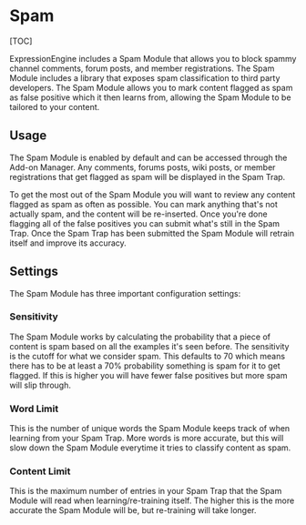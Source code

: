 <!--
    This source file is part of the open source project
    ExpressionEngine User Guide (https://github.com/ExpressionEngine/ExpressionEngine-User-Guide)

    @link      https://expressionengine.com/
    @copyright Copyright (c) 2003-2020, Packet Tide, LLC (https://packettide.com)
    @license   https://expressionengine.com/license Licensed under Apache License, Version 2.0
-->

# Spam

[TOC]

ExpressionEngine includes a Spam Module that allows you to block spammy channel comments, forum posts, and member registrations. The Spam Module includes a library that exposes spam classification to third party developers. The Spam Module allows you to mark content flagged as spam as false positive which it then learns from, allowing the Spam Module to be tailored to your content.

## Usage

The Spam Module is enabled by default and can be accessed through the Add-on Manager. Any comments, forums posts, wiki posts, or member registrations that get flagged as spam will be displayed in the Spam Trap.

To get the most out of the Spam Module you will want to review any content flagged as spam as often as possible. You can mark anything that's not actually spam, and the content will be re-inserted. Once you're done flagging all of the false positives you can submit what's still in the Spam Trap. Once the Spam Trap has been submitted the Spam Module will retrain itself and improve its accuracy.

## Settings

The Spam Module has three important configuration settings:

### Sensitivity

The Spam Module works by calculating the probability that a piece of content is spam based on all the examples it's seen before. The sensitivity is the cutoff for what we consider spam. This defaults to 70 which means there has to be at least a 70% probability something is spam for it to get flagged. If this is higher you will have fewer false positives but more spam will slip through.

### Word Limit

This is the number of unique words the Spam Module keeps track of when learning from your Spam Trap. More words is more accurate, but this will slow down the Spam Module everytime it tries to classify content as spam.

### Content Limit

This is the maximum number of entries in your Spam Trap that the Spam Module will read when learning/re-training itself. The higher this is the more accurate the Spam Module will be, but re-training will take longer.

